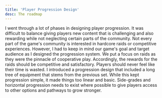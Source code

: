 ```yaml
---
title: 'Player Progression Design'
desc: The roadmap
---
```


I went through a lot of phases in designing player progression. It was difficult to balance giving players new content that is challenging and also rewarding while not neglecting certain parts of the community. Not every part of the game's community is interested in hardcore raids or competitive experiences. However, I had to keep in mind our game's goal and target audience as I designed the progression system. We put a focus on raids as they were the pinnacle of cooperative play. Accordingly, the rewards for the raids should be competitive and satisfactory. Players should never feel like their time is wasted. I introduced a progression design that included a long tree of equipment that stems from the previous set. While this kept progression simple, it made things too linear and basic. Side-grades and horizontal progression needs to exist where possible to give players access to other options and pathways to grow stronger. 
